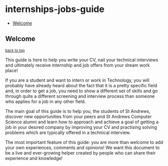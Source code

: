 # internships-jobs-guide

- [Welcome](#welcome)

## Welcome

<a href="#"><small>back to top</small></a>

This guide is here to help you write your CV, nail your technical interviews and ultimately receive internship and job offers from your dream work place!

If you are a student and want to intern or work in Technology, you will probably have already heard about the fact that it is a pretty specific field and, in order to get a job, you need to show a different set of skills and go through quite a different screening and interview process than someone who applies for a job in any other field.

The main goal of this guide is to help you, the students of St Andrews, discover new opportunities from your peers and St Andrews Computer Science alumni and learn how to approach and achieve a goal of getting a job in your desired company by improving your CV and practising solving problems which are typically offered in a technical interview.

The most important feature of this guide: you are more than welcome to add your own experiences, comments and opinions! We want this document to be a live and ever-growing helper created by people who can share their experience and knowledge!
